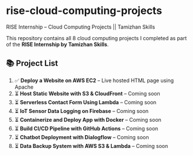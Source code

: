 # rise-cloud-computing-projects
RISE Internship – Cloud Computing Projects || Tamizhan Skills

This repository contains all 8 cloud computing projects I completed as part of the **RISE Internship by Tamizhan Skills**.

## 📚 Project List

1. ✅ **Deploy a Website on AWS EC2** – Live hosted HTML page using Apache
2. ⏳ **Host Static Website with S3 & CloudFront** – Coming soon
3. ⏳ **Serverless Contact Form Using Lambda** – Coming soon
4. ⏳ **IoT Sensor Data Logging on Firebase** – Coming soon
5. ⏳ **Containerize and Deploy App with Docker** – Coming soon
6. ⏳ **Build CI/CD Pipeline with GitHub Actions** – Coming soon
7. ⏳ **Chatbot Deployment with Dialogflow** – Coming soon
8. ⏳ **Data Backup System with AWS S3 & Lambda** – Coming soon

